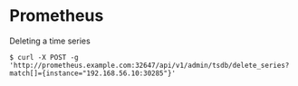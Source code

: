 # Prometheus

Deleting a time series
```
$ curl -X POST -g 'http://prometheus.example.com:32647/api/v1/admin/tsdb/delete_series?match[]={instance="192.168.56.10:30285"}'
```